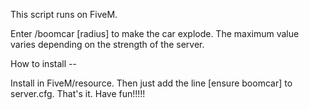 This script runs on FiveM.

Enter /boomcar [radius] to make the car explode. The maximum value varies depending on the strength of the server.

How to install --

Install in FiveM/resource. Then just add the line [ensure boomcar] to server.cfg. That's it. Have fun!!!!!
